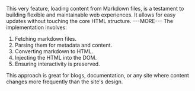 This very feature, loading content from Markdown files, is a testament to building flexible and maintainable web experiences.
It allows for easy updates without touching the core HTML structure.
---MORE---
The implementation involves:
1.  Fetching markdown files.
2.  Parsing them for metadata and content.
3.  Converting markdown to HTML.
4.  Injecting the HTML into the DOM.
5.  Ensuring interactivity is preserved.

This approach is great for blogs, documentation, or any site where content changes more frequently than the site's design.
